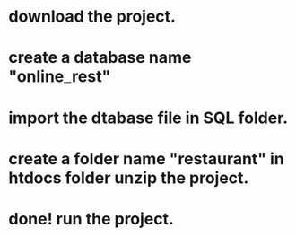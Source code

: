 # download the project.
# create a database name "online_rest"
# import the dtabase file in SQL folder.
# create a folder name "restaurant" in htdocs folder unzip the project.
# done! run the project.